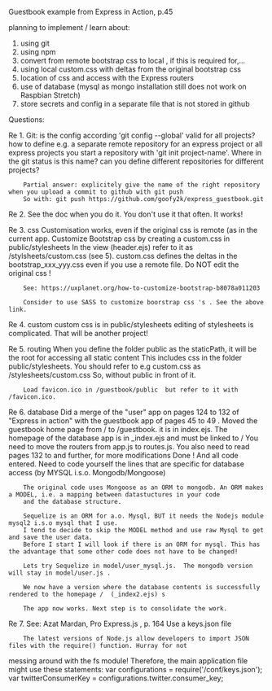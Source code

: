 Guestbook example from Express in Action, p.45

planning to implement / learn about:

1. using git
2. using npm
3. convert from remote bootstrap css to local , if this is required for,...
4. using local custom.css with deltas from the original bootstrap css
5. location of css and access with the Express routers 
6. use of database (mysql as mongo installation still does not work on Raspbian Stretch)
7. store secrets and config in a separate file that is not stored in github

Questions:

Re 1. Git:	is the config according 'git config --global'  valid for all projects?
		how to define e.g. a separate remote repository for an express project or all express projects
		you start a repository with 'git init project-name'. Where in the git status is this name?
		can you define different repositories for different projects?

		Partial answer: explicitely give the name of the right repository when you upload a commit to github with git push
		So with: git push https://github.com/goofy2k/express_guestbook.git

Re 2.		See the doc when you do it. You don't use it that often. It works!


Re 3. css	Customisation works, even if the original css is remote (as in the current app.
		Customize Bootstrap css by creating a custom.css in public/stylesheets
		In the view (header.ejs) refer to it as /stylsheets/custom.css  (see 5).
		custom.css defines the deltas in the bootstrap_xxx_yyy.css even if you use a remote file.
		Do NOT edit the original css !

		See: https://uxplanet.org/how-to-customize-bootstrap-b8078a011203 

		Consider to use SASS to customize boorstrap css 's . See the above link.
Re 4. custom	custom css is in public/stylesheets    editing of stylesheets is complicated. That will be another project!


Re 5. routing	When you define the folder public as the staticPath, it will be the root for accessing all static content
		This includes css in the folder public/stylesheets.   You should refer to e.g custom.css   as /stylesheets/custom.css
		So, without public in front of it.

		Load favicon.ico in /guestbook/public  but refer to it with /favicon.ico.  

Re 6. database	Did a merge of the "user" app on pages 124 to 132 of "Express in action" with the guestbook app of
		pages 45 to 49 .  Moved the guestbook home page from / to /guestbook. it is in index.ejs.
		The homepage of the database app is in _index.ejs and must be linked to /
		You need to move the routers from app.js to routes.js.
		You also need to read pages 132 to and further, for more modifications
		Done ! And all code entered.
		Need to code yourself the lines that are specific for database access (by MYSQL i.s.o. Mongodb/Mongoose)
		
		The original code uses Mongoose as an ORM to mongodb. An ORM makes a MODEL, i.e. a mapping between datastuctures in your code 
		and the database structure.

		Sequelize is an ORM for a.o. Mysql, BUT it needs the Nodejs module mysql2 i.s.o mysql that I use.
		I tend to decide to skip the MODEL method and use raw Mysql to get and save the user data.
		Before I start I will look if there is an ORM for mysql. This has the advantage that some other code does not have to be changed!
	
		Lets try Sequelize in model/user_mysql.js.  The mongodb version will stay in model/user.js .

		We now have a version where the database contents is successfully rendered to the homepage /  (_index2.ejs) s
        
        The app now works. Next step is to consolidate the work.
        
Re 7.   See: Azat Mardan, Pro Express.js , p. 164   Use a keys.json file

        The latest versions of Node.js allow developers to import JSON files with the require() function. Hurray for not
messing around with the fs module! Therefore, the main application file might use these statements:
var configurations = require('/conf/keys.json');
var twitterConsumerKey = configurations.twitter.consumer_key;
 
 
